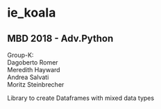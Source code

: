 # ie_koala
## MBD 2018 - Adv.Python

Group-K:  
Dagoberto Romer  
Meredith Hayward  
Andrea Salvati  
Moritz Steinbrecher


Library to create Dataframes with mixed data types
